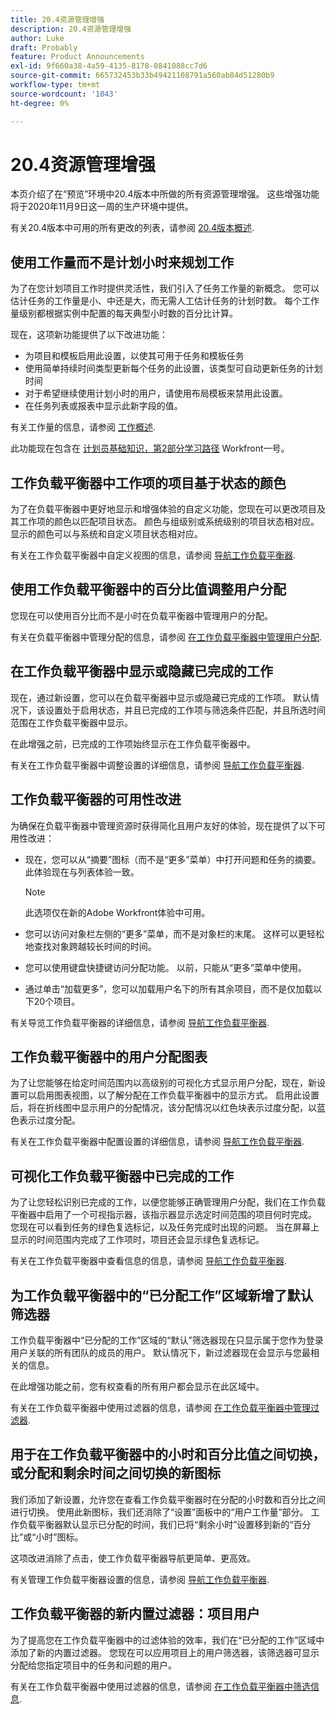 ```yaml
---
title: 20.4资源管理增强
description: 20.4资源管理增强
author: Luke
draft: Probably
feature: Product Announcements
exl-id: 9f660a38-4a59-4135-8178-0841088cc7d6
source-git-commit: 665732453b33b49421108791a560ab84d51280b9
workflow-type: tm+mt
source-wordcount: '1043'
ht-degree: 0%

---
```


# 20.4资源管理增强

本页介绍了在“预览”环境中20.4版本中所做的所有资源管理增强。 这些增强功能将于2020年11月9日这一周的生产环境中提供。

有关20.4版本中可用的所有更改的列表，请参阅 [20.4版本概述](../../../product-announcements/product-releases/20.4-release-activity/20-4-release-overview.md).

## 使用工作量而不是计划小时来规划工作

为了在您计划项目工作时提供灵活性，我们引入了任务工作量的新概念。 您可以估计任务的工作量是小、中还是大，而无需人工估计任务的计划时数。 每个工作量级别都根据实例中配置的每天典型小时数的百分比计算。

现在，这项新功能提供了以下改进功能：

* 为项目和模板启用此设置，以使其可用于任务和模板任务
* 使用简单持续时间类型更新每个任务的此设置，该类型可自动更新任务的计划时间
* 对于希望继续使用计划小时的用户，请使用布局模板来禁用此设置。
* 在任务列表或报表中显示此新字段的值。

有关工作量的信息，请参阅 [工作概述](../../../manage-work/tasks/task-information/work-effort.md).

此功能现在包含在 [计划员基础知识，第2部分学习路径](https://one.workfront.com/s/learningpath3/planner-fundamentals-for-the-new-workfront-experience-part-2-plan-a-project-20Y0z000000bm79EAA) Workfront一号。

## 工作负载平衡器中工作项的项目基于状态的颜色

为了在负载平衡器中更好地显示和增强体验的自定义功能，您现在可以更改项目及其工作项的颜色以匹配项目状态。 颜色与组级别或系统级别的项目状态相对应。 显示的颜色可以与系统和自定义项目状态相对应。

有关在工作负载平衡器中自定义视图的信息，请参阅 [导航工作负载平衡器](../../../resource-mgmt/workload-balancer/navigate-the-workload-balancer.md).

## 使用工作负载平衡器中的百分比值调整用户分配

您现在可以使用百分比而不是小时在负载平衡器中管理用户的分配。

有关在负载平衡器中管理分配的信息，请参阅 [在工作负载平衡器中管理用户分配](../../../resource-mgmt/workload-balancer/manage-user-allocations-workload-balancer.md).

## 在工作负载平衡器中显示或隐藏已完成的工作

现在，通过新设置，您可以在负载平衡器中显示或隐藏已完成的工作项。 默认情况下，该设置处于启用状态，并且已完成的工作项与筛选条件匹配，并且所选时间范围在工作负载平衡器中显示。

在此增强之前，已完成的工作项始终显示在工作负载平衡器中。

有关在工作负载平衡器中调整设置的详细信息，请参阅 [导航工作负载平衡器](../../../resource-mgmt/workload-balancer/navigate-the-workload-balancer.md).

## 工作负载平衡器的可用性改进

为确保在负载平衡器中管理资源时获得简化且用户友好的体验，现在提供了以下可用性改进：

* 现在，您可以从“摘要”图标（而不是“更多”菜单）中打开问题和任务的摘要。 此体验现在与列表体验一致。

   >[!NOTE]
   >
   >此选项仅在新的Adobe Workfront体验中可用。

* 您可以访问对象栏左侧的“更多”菜单，而不是对象栏的末尾。 这样可以更轻松地查找对象跨越较长时间的时间。
* 您可以使用键盘快捷键访问分配功能。 以前，只能从“更多”菜单中使用。
* 通过单击“加载更多”，您可以加载用户名下的所有其余项目，而不是仅加载以下20个项目。

有关导览工作负载平衡器的详细信息，请参阅 [导航工作负载平衡器](../../../resource-mgmt/workload-balancer/navigate-the-workload-balancer.md).

## 工作负载平衡器中的用户分配图表

为了让您能够在给定时间范围内以高级别的可视化方式显示用户分配，现在，新设置可以启用图表视图，以了解分配在工作负载平衡器中的显示方式。 启用此设置后，将在折线图中显示用户的分配情况，该分配情况以红色块表示过度分配，以蓝色表示过度分配。

有关在工作负载平衡器中配置设置的详细信息，请参阅 [导航工作负载平衡器](../../../resource-mgmt/workload-balancer/navigate-the-workload-balancer.md).

## 可视化工作负载平衡器中已完成的工作

为了让您轻松识别已完成的工作，以便您能够正确管理用户分配，我们在工作负载平衡器中启用了一个可视指示器，该指示器显示选定时间范围的项目何时完成。 您现在可以看到任务的绿色复选标记，以及任务完成时出现的问题。 当在屏幕上显示的时间范围内完成了工作项时，项目还会显示绿色复选标记。

有关在工作负载平衡器中查看信息的信息，请参阅 [导航工作负载平衡器](../../../resource-mgmt/workload-balancer/navigate-the-workload-balancer.md).

## 为工作负载平衡器中的“已分配工作”区域新增了默认筛选器

工作负载平衡器中“已分配的工作”区域的“默认”筛选器现在只显示属于您作为登录用户关联的所有团队的成员的用户。 默认情况下，新过滤器现在会显示与您最相关的信息。

在此增强功能之前，您有权查看的所有用户都会显示在此区域中。

有关在工作负载平衡器中使用过滤器的信息，请参阅 [在工作负载平衡器中管理过滤器](../../../resource-mgmt/workload-balancer/filter-information-workload-balancer.md).

## 用于在工作负载平衡器中的小时和百分比值之间切换，或分配和剩余时间之间切换的新图标

我们添加了新设置，允许您在查看工作负载平衡器时在分配的小时数和百分比之间进行切换。 使用此新图标，我们还消除了“设置”面板中的“用户工作量”部分。 工作负载平衡器默认显示已分配的时间，我们已将“剩余小时”设置移到新的“百分比”或“小时”图标。

这项改进消除了点击，使工作负载平衡器导航更简单、更高效。

有关管理工作负载平衡器设置的信息，请参阅 [导航工作负载平衡器](../../../resource-mgmt/workload-balancer/navigate-the-workload-balancer.md).

## 工作负载平衡器的新内置过滤器：项目用户

为了提高您在工作负载平衡器中的过滤体验的效率，我们在“已分配的工作”区域中添加了新的内置过滤器。 您现在可以应用项目上的用户筛选器，该筛选器可显示分配给您指定项目中的任务和问题的用户。

有关在工作负载平衡器中使用过滤器的信息，请参阅 [在工作负载平衡器中筛选信息](../../../resource-mgmt/workload-balancer/filter-information-workload-balancer.md).

